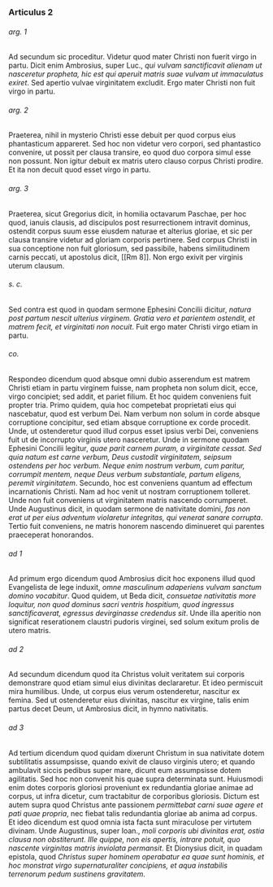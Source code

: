 ### Articulus 2

###### arg. 1
Ad secundum sic proceditur. Videtur quod mater Christi non fuerit virgo in partu. Dicit enim Ambrosius, super Luc., *qui vulvam sanctificavit alienam ut nasceretur propheta, hic est qui aperuit matris suae vulvam ut immaculatus exiret*. Sed apertio vulvae virginitatem excludit. Ergo mater Christi non fuit virgo in partu.

###### arg. 2
Praeterea, nihil in mysterio Christi esse debuit per quod corpus eius phantasticum appareret. Sed hoc non videtur vero corpori, sed phantastico convenire, ut possit per clausa transire, eo quod duo corpora simul esse non possunt. Non igitur debuit ex matris utero clauso corpus Christi prodire. Et ita non decuit quod esset virgo in partu.

###### arg. 3
Praeterea, sicut Gregorius dicit, in homilia octavarum Paschae, per hoc quod, ianuis clausis, ad discipulos post resurrectionem intravit dominus, ostendit corpus suum esse eiusdem naturae et alterius gloriae, et sic per clausa transire videtur ad gloriam corporis pertinere. Sed corpus Christi in sua conceptione non fuit gloriosum, sed passibile, habens similitudinem carnis peccati, ut apostolus dicit, [[Rm 8]]. Non ergo exivit per virginis uterum clausum.

###### s. c.
Sed contra est quod in quodam sermone Ephesini Concilii dicitur, *natura post partum nescit ulterius virginem. Gratia vero et parientem ostendit, et matrem fecit, et virginitati non nocuit*. Fuit ergo mater Christi virgo etiam in partu.

###### co.
Respondeo dicendum quod absque omni dubio asserendum est matrem Christi etiam in partu virginem fuisse, nam propheta non solum dicit, ecce, virgo concipiet; sed addit, et pariet filium. Et hoc quidem conveniens fuit propter tria. Primo quidem, quia hoc competebat proprietati eius qui nascebatur, quod est verbum Dei. Nam verbum non solum in corde absque corruptione concipitur, sed etiam absque corruptione ex corde procedit. Unde, ut ostenderetur quod illud corpus esset ipsius verbi Dei, conveniens fuit ut de incorrupto virginis utero nasceretur. Unde in sermone quodam Ephesini Concilii legitur, *quae parit carnem puram, a virginitate cessat. Sed quia natum est carne verbum, Deus custodit virginitatem, seipsum ostendens per hoc verbum. Neque enim nostrum verbum, cum paritur, corrumpit mentem, neque Deus verbum substantiale, partum eligens, peremit virginitatem*. Secundo, hoc est conveniens quantum ad effectum incarnationis Christi. Nam ad hoc venit ut nostram corruptionem tolleret. Unde non fuit conveniens ut virginitatem matris nascendo corrumperet. Unde Augustinus dicit, in quodam sermone de nativitate domini, *fas non erat ut per eius adventum violaretur integritas, qui venerat sanare corrupta*. Tertio fuit conveniens, ne matris honorem nascendo diminueret qui parentes praeceperat honorandos.

###### ad 1
Ad primum ergo dicendum quod Ambrosius dicit hoc exponens illud quod Evangelista de lege induxit, *omne masculinum adaperiens vulvam sanctum domino vocabitur*. Quod quidem, ut Beda dicit, *consuetae nativitatis more loquitur, non quod dominus sacri ventris hospitium, quod ingressus sanctificaverat, egressus devirginasse credendus sit*. Unde illa aperitio non significat reserationem claustri pudoris virginei, sed solum exitum prolis de utero matris.

###### ad 2
Ad secundum dicendum quod ita Christus voluit veritatem sui corporis demonstrare quod etiam simul eius divinitas declararetur. Et ideo permiscuit mira humilibus. Unde, ut corpus eius verum ostenderetur, nascitur ex femina. Sed ut ostenderetur eius divinitas, nascitur ex virgine, talis enim partus decet Deum, ut Ambrosius dicit, in hymno nativitatis.

###### ad 3
Ad tertium dicendum quod quidam dixerunt Christum in sua nativitate dotem subtilitatis assumpsisse, quando exivit de clauso virginis utero; et quando ambulavit siccis pedibus super mare, dicunt eum assumpsisse dotem agilitatis. Sed hoc non convenit his quae supra determinata sunt. Huiusmodi enim dotes corporis gloriosi proveniunt ex redundantia gloriae animae ad corpus, ut infra dicetur, cum tractabitur de corporibus gloriosis. Dictum est autem supra quod Christus ante passionem *permittebat carni suae agere et pati quae propria*, nec fiebat talis redundantia gloriae ab anima ad corpus. Et ideo dicendum est quod omnia ista facta sunt miraculose per virtutem divinam. Unde Augustinus, super Ioan., *moli corporis ubi divinitas erat, ostia clausa non obstiterunt. Ille quippe, non eis apertis, intrare potuit, quo nascente virginitas matris inviolata permansit*. Et Dionysius dicit, in quadam epistola, quod *Christus super hominem operabatur ea quae sunt hominis, et hoc monstrat virgo supernaturaliter concipiens, et aqua instabilis terrenorum pedum sustinens gravitatem*.


